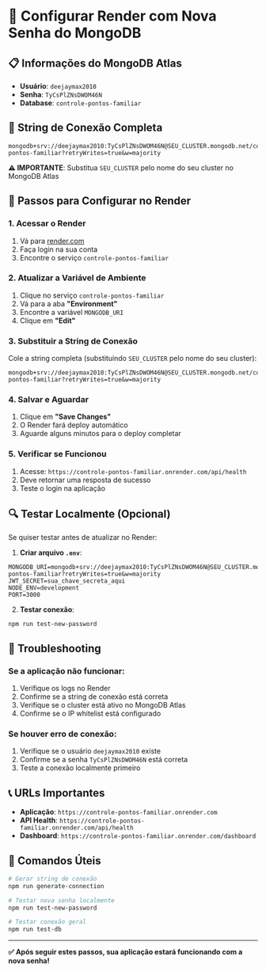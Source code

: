 # 🚀 Configurar Render com Nova Senha do MongoDB

## 📋 Informações do MongoDB Atlas
- **Usuário**: `deejaymax2010`
- **Senha**: `TyCsPlZNsDWOM46N`
- **Database**: `controle-pontos-familiar`

## 🔧 String de Conexão Completa

```
mongodb+srv://deejaymax2010:TyCsPlZNsDWOM46N@SEU_CLUSTER.mongodb.net/controle-pontos-familiar?retryWrites=true&w=majority
```

**⚠️ IMPORTANTE**: Substitua `SEU_CLUSTER` pelo nome do seu cluster no MongoDB Atlas

## 🚀 Passos para Configurar no Render

### 1. **Acessar o Render**
1. Vá para [render.com](https://render.com)
2. Faça login na sua conta
3. Encontre o serviço `controle-pontos-familiar`

### 2. **Atualizar a Variável de Ambiente**
1. Clique no serviço `controle-pontos-familiar`
2. Vá para a aba **"Environment"**
3. Encontre a variável `MONGODB_URI`
4. Clique em **"Edit"**

### 3. **Substituir a String de Conexão**
Cole a string completa (substituindo `SEU_CLUSTER` pelo nome do seu cluster):

```
mongodb+srv://deejaymax2010:TyCsPlZNsDWOM46N@SEU_CLUSTER.mongodb.net/controle-pontos-familiar?retryWrites=true&w=majority
```

### 4. **Salvar e Aguardar**
1. Clique em **"Save Changes"**
2. O Render fará deploy automático
3. Aguarde alguns minutos para o deploy completar

### 5. **Verificar se Funcionou**
1. Acesse: `https://controle-pontos-familiar.onrender.com/api/health`
2. Deve retornar uma resposta de sucesso
3. Teste o login na aplicação

## 🔍 Testar Localmente (Opcional)

Se quiser testar antes de atualizar no Render:

1. **Criar arquivo `.env`**:
```env
MONGODB_URI=mongodb+srv://deejaymax2010:TyCsPlZNsDWOM46N@SEU_CLUSTER.mongodb.net/controle-pontos-familiar?retryWrites=true&w=majority
JWT_SECRET=sua_chave_secreta_aqui
NODE_ENV=development
PORT=3000
```

2. **Testar conexão**:
```bash
npm run test-new-password
```

## 🚨 Troubleshooting

### **Se a aplicação não funcionar**:
1. Verifique os logs no Render
2. Confirme se a string de conexão está correta
3. Verifique se o cluster está ativo no MongoDB Atlas
4. Confirme se o IP whitelist está configurado

### **Se houver erro de conexão**:
1. Verifique se o usuário `deejaymax2010` existe
2. Confirme se a senha `TyCsPlZNsDWOM46N` está correta
3. Teste a conexão localmente primeiro

## 📞 URLs Importantes

- **Aplicação**: `https://controle-pontos-familiar.onrender.com`
- **API Health**: `https://controle-pontos-familiar.onrender.com/api/health`
- **Dashboard**: `https://controle-pontos-familiar.onrender.com/dashboard`

## 🎯 Comandos Úteis

```bash
# Gerar string de conexão
npm run generate-connection

# Testar nova senha localmente
npm run test-new-password

# Testar conexão geral
npm run test-db
```

---

**✅ Após seguir estes passos, sua aplicação estará funcionando com a nova senha!** 